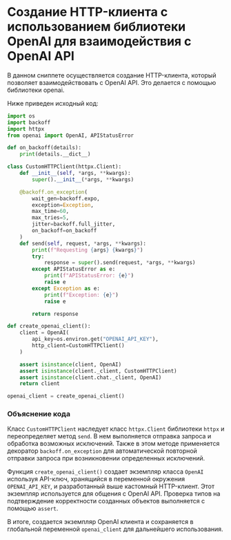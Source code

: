# Создание HTTP-клиента с использованием библиотеки OpenAI для взаимодействия с OpenAI API

В данном сниппете осуществляется создание HTTP-клиента, который позволяет взаимодействовать с OpenAI API. Это делается с помощью библиотеки openai.

Ниже приведен исходный код:

```python
import os
import backoff
import httpx
from openai import OpenAI, APIStatusError

def on_backoff(details):
    print(details.__dict__)

class CustomHTTPClient(httpx.Client):
    def __init__(self, *args, **kwargs):
        super().__init__(*args, **kwargs)

    @backoff.on_exception(
        wait_gen=backoff.expo,
        exception=Exception,
        max_time=60,
        max_tries=5,
        jitter=backoff.full_jitter,
        on_backoff=on_backoff
    )
    def send(self, request, *args, **kwargs):
        print(f"Requesting {args} {kwargs}")
        try:
            response = super().send(request, *args, **kwargs)
        except APIStatusError as e:
            print(f"APIStatusError: {e}")
            raise e
        except Exception as e:
            print(f"Exception: {e}")
            raise e

        return response

def create_openai_client():
    client = OpenAI(
        api_key=os.environ.get("OPENAI_API_KEY"),
        http_client=CustomHTTPClient()
    )

    assert isinstance(client, OpenAI)
    assert isinstance(client._client, CustomHTTPClient)
    assert isinstance(client.chat._client, OpenAI)
    return client

openai_client = create_openai_client()

```

### Объяснение кода

Класс `CustomHTTPClient` наследует класс `httpx.Client` библиотеки `httpx` и переопределяет метод `send`. В нем выполняется отправка запроса и обработка возможных исключений. Также в этом методе применяется декоратор `backoff.on_exception` для автоматической повторной отправки запроса при возникновении определенных исключений.

Функция `create_openai_client()` создает экземпляр класса `OpenAI` используя API-ключ, хранящийся в переменной окружения `OPENAI_API_KEY`, и разработанный выше кастомный HTTP-клиент. Этот экземпляр используется для общения с OpenAI API. Проверка типов на подтверждение корректности созданных объектов выполняется с помощью `assert`.

В итоге, создается экземпляр OpenAI клиента и сохраняется в глобальной переменной `openai_client` для дальнейшего использования.
